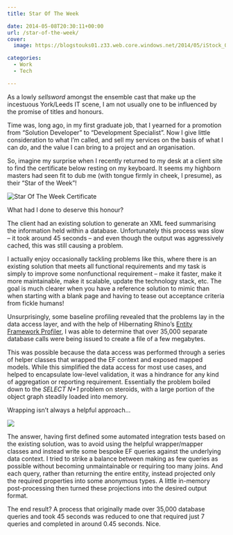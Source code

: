 ```yaml
---
title: Star Of The Week

date: 2014-05-08T20:30:11+00:00
url: /star-of-the-week/
cover: 
  image: https://blogstouks01.z33.web.core.windows.net/2014/05/iStock_000033567536Small.jpg

categories:
  - Work
  - Tech

---
```

As a lowly _sellsword_ amongst the ensemble cast that make up the incestuous York/Leeds IT scene, I am not usually one to be influenced by the promise of titles and honours.

Time was, long ago, in my first graduate job, that I yearned for a promotion from “Solution Developer” to “Development Specialist”. Now I give little consideration to what I’m called, and sell my services on the basis of what I can _do_, and the value I can bring to a project and an organisation.

So, imagine my surprise when I recently returned to my desk at a client site to find the certificate below resting on my keyboard. It seems my highborn masters had seen fit to dub me (with tongue firmly in cheek, I presume), as their “Star of the Week”!

![Star Of The Week Certificate](https://blogstouks01.z33.web.core.windows.net/2023/08/StarOfTheWeek.jpg)

What had I done to deserve this honour?

The client had an existing solution to generate an XML feed summarising the information held within a database. Unfortunately this process was slow – it took around 45 seconds – and even though the output was aggressively cached, this was still causing a problem.

I actually enjoy occasionally tackling problems like this, where there is an existing solution that meets all functional requirements and my task is simply to improve some nonfunctional requirement – make it faster, make it more maintainable, make it scalable, update the technology stack, etc. The goal is much clearer when you have a reference solution to mimic than when starting with a blank page and having to tease out acceptance criteria from fickle humans!

Unsurprisingly, some baseline profiling revealed that the problems lay in the data access layer, and with the help of Hibernating Rhino’s [Entity Framework Profiler][1], I was able to determine that over 35,000 separate database calls were being issued to create a file of a few megabytes.

This was possible because the data access was performed through a series of helper classes that wrapped the EF context and exposed mapped models. While this simplified the data access for most use cases, and helped to encapsulate low-level validation, it was a hindrance for any kind of aggregation or reporting requirement. Essentially the problem boiled down to the _SELECT N+1_ problem on steroids, with a large portion of the object graph steadily loaded into memory.

Wrapping isn’t always a helpful approach&#8230;

![](https://blogstouks01.z33.web.core.windows.net/2023/08/iStock_000033567536Small.jpg)

The answer, having first defined some automated integration tests based on the existing solution, was to avoid using the helpful wrapper/mapper classes and instead write some bespoke EF queries against the underlying data context. I tried to strike a balance between making as few queries as possible without becoming unmaintainable or requiring too many joins. And each query, rather than returning the entire entity, instead projected only the required properties into some anonymous types. A little in-memory post-processing then turned these projections into the desired output format.

The end result? A process that originally made over 35,000 database queries and took 45 seconds was reduced to one that required just 7 queries and completed in around 0.45 seconds. Nice.

 [1]: http://www.hibernatingrhinos.com/products/efprof
